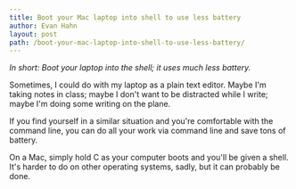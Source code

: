 ```yaml
---
title: Boot your Mac laptop into shell to use less battery
author: Evan Hahn
layout: post
path: /boot-your-mac-laptop-into-shell-to-use-less-battery/
---
```


_In short: Boot your laptop into the shell; it uses much less battery._

Sometimes, I could do with my laptop as a plain text editor. Maybe I'm taking notes in class; maybe I don't want to be distracted while I write; maybe I'm doing some writing on the plane.

If you find yourself in a similar situation and you're comfortable with the command line, you can do all your work via command line and save tons of battery.

On a Mac, simply hold C as your computer boots and you'll be given a shell. It's harder to do on other operating systems, sadly, but it can probably be done.
